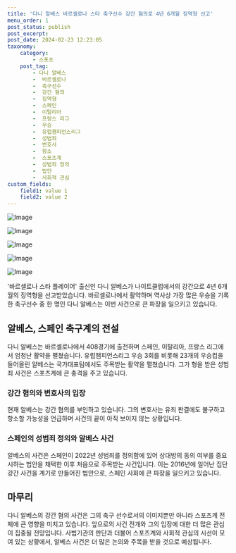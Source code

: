 ```yaml
---
title: '다니 알베스 바르셀로나 스타 축구선수 강간 혐의로 4년 6개월 징역형 선고'
menu_order: 1
post_status: publish
post_excerpt: 
post_date: 2024-02-23 12:23:05
taxonomy:
    category:
        - 스포츠
    post_tag:
        - 다니 알베스
        -  바르셀로나
        -  축구선수
        -  강간 혐의
        -  징역형
        -  스페인
        -  이탈리아
        -  프랑스 리그
        -  우승
        -  유럽챔피언스리그
        -  성범죄
        -  변호사
        -  항소
        -  스포츠계
        -  성범죄 정의
        -  법안
        -  사회적 관심
custom_fields:
    field1: value 1
    field2: value 2
---
```


![Image](https://imgnews.pstatic.net/image/076/2024/02/23/2024022401001589000215472_20240223081905943.jpg?type=w647)

![Image](https://imgnews.pstatic.net/image/076/2024/02/23/2024022401001589000215474_20240223081905948.jpg?type=w647)

![Image](https://imgnews.pstatic.net/image/076/2024/02/23/2024022401001589000215475_20240223081905952.jpg?type=w647)

![Image](https://imgnews.pstatic.net/image/076/2024/02/23/2024022401001589000215471_20240223081905957.jpg?type=w647)

![Image](https://imgnews.pstatic.net/image/076/2024/02/23/2024022401001589000215473_20240223081905963.jpg?type=w647)

'바르셀로나 스타 플레이어' 출신인 다니 알베스가 나이트클럽에서의 강간으로 4년 6개월의 징역형을 선고받았습니다. 바르셀로나에서 활약하며 역사상 가장 많은 우승을 기록한 축구선수 중 한 명인 다니 알베스는 이번 사건으로 큰 파장을 일으키고 있습니다.
## 알베스, 스페인 축구계의 전설
다니 알베스는 바르셀로나에서 408경기에 출전하며 스페인, 이탈리아, 프랑스 리그에서 엄청난 활약을 펼쳤습니다. 유럽챔피언스리그 우승 3회를 비롯해 23개의 우승컵을 들어올린 알베스는 국가대표팀에서도 주목받는 활약을 펼쳤습니다. 그가 형을 받은 성범죄 사건은 스포츠계에 큰 충격을 주고 있습니다.
### 강간 혐의와 변호사의 입장
현재 알베스는 강간 혐의를 부인하고 있습니다. 그의 변호사는 유죄 판결에도 불구하고 항소할 가능성을 언급하며 사건의 끝이 아직 보이지 않는 상황입니다.
### 스페인의 성범죄 정의와 알베스 사건
알베스의 사건은 스페인이 2022년 성범죄를 정의함에 있어 상대방의 동의 여부를 중요시하는 법안을 채택한 이후 처음으로 주목받는 사건입니다. 이는 2016년에 일어난 집단 강간 사건을 계기로 만들어진 법안으로, 스페인 사회에 큰 파장을 일으키고 있습니다.
## 마무리
다니 알베스의 강간 혐의 사건은 그의 축구 선수로서의 이미지뿐만 아니라 스포츠계 전체에 큰 영향을 미치고 있습니다. 앞으로의 사건 전개와 그의 입장에 대한 더 많은 관심이 집중될 전망입니다. 사법기관의 판단과 더불어 스포츠계와 사회적 관심의 시선이 모여 있는 상황에서, 알베스 사건은 더 많은 논의와 주목을 받을 것으로 예상됩니다.

